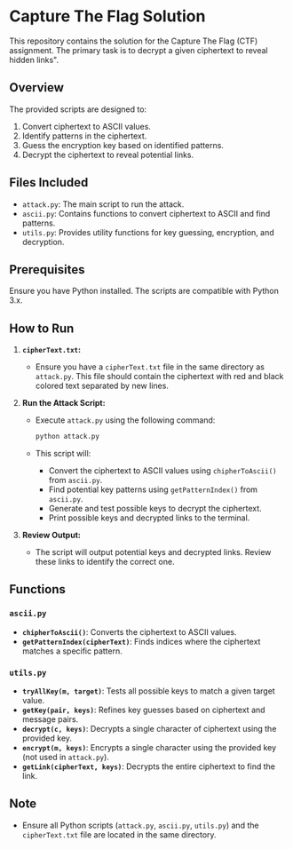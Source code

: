 # Capture The Flag Solution

This repository contains the solution for the Capture The Flag (CTF) assignment. The primary task is to decrypt a given ciphertext to reveal hidden links". 

## Overview

The provided scripts are designed to:
1. Convert ciphertext to ASCII values.
2. Identify patterns in the ciphertext.
3. Guess the encryption key based on identified patterns.
4. Decrypt the ciphertext to reveal potential links.

## Files Included

- `attack.py`: The main script to run the attack.
- `ascii.py`: Contains functions to convert ciphertext to ASCII and find patterns.
- `utils.py`: Provides utility functions for key guessing, encryption, and decryption.

## Prerequisites

Ensure you have Python installed. The scripts are compatible with Python 3.x.

## How to Run

1. **`cipherText.txt`:**
   - Ensure you have a `cipherText.txt` file in the same directory as `attack.py`. This file should contain the ciphertext with red and black colored text separated by new lines.

2. **Run the Attack Script:**
   - Execute `attack.py` using the following command:

     ```bash
     python attack.py
     ```

   - This script will:
     - Convert the ciphertext to ASCII values using `chipherToAscii()` from `ascii.py`.
     - Find potential key patterns using `getPatternIndex()` from `ascii.py`.
     - Generate and test possible keys to decrypt the ciphertext.
     - Print possible keys and decrypted links to the terminal.

3. **Review Output:**
   - The script will output potential keys and decrypted links. Review these links to identify the correct one.

## Functions

### `ascii.py`

- **`chipherToAscii()`**: Converts the ciphertext to ASCII values.
- **`getPatternIndex(cipherText)`**: Finds indices where the ciphertext matches a specific pattern.

### `utils.py`

- **`tryAllKey(m, target)`**: Tests all possible keys to match a given target value.
- **`getKey(pair, keys)`**: Refines key guesses based on ciphertext and message pairs.
- **`decrypt(c, keys)`**: Decrypts a single character of ciphertext using the provided key.
- **`encrypt(m, keys)`**: Encrypts a single character using the provided key (not used in `attack.py`).
- **`getLink(cipherText, keys)`**: Decrypts the entire ciphertext to find the link.

## Note

- Ensure all Python scripts (`attack.py`, `ascii.py`, `utils.py`) and the `cipherText.txt` file are located in the same directory.
